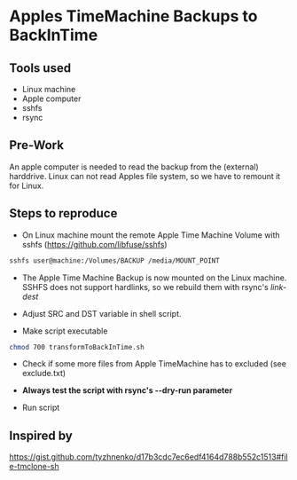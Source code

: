 # Apples TimeMachine Backups to BackInTime

## Tools used
* Linux machine
* Apple computer
* sshfs
* rsync

## Pre-Work
An apple computer is needed to read the backup from the (external) harddrive.
Linux can not read Apples file system, so we have to remount it for Linux.

## Steps to reproduce

* On Linux machine mount the remote Apple Time Machine Volume with sshfs (https://github.com/libfuse/sshfs)
```bash
sshfs user@machine:/Volumes/BACKUP /media/MOUNT_POINT
```
* The Apple Time Machine Backup is now mounted on the Linux machine. SSHFS does not support hardlinks, so we rebuild them with rsync's *link-dest*

* Adjust SRC and DST variable in shell script.

* Make script executable
```bash
chmod 700 transformToBackInTime.sh
``` 

* Check if some more files from Apple TimeMachine has to excluded (see exclude.txt)

* **Always test the script with rsync's --dry-run parameter**

* Run script

## Inspired by
https://gist.github.com/tyzhnenko/d17b3cdc7ec6edf4164d788b552c1513#file-tmclone-sh
